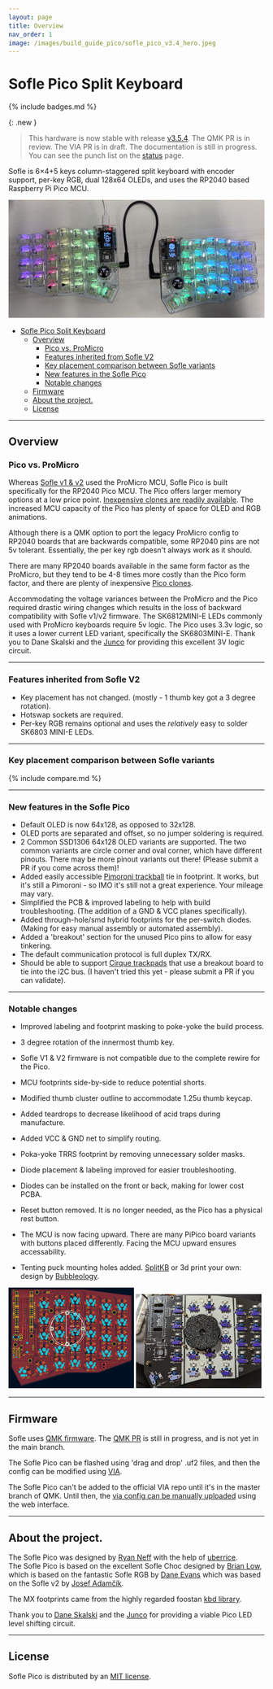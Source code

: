 ```yaml
---
layout: page
title: Overview
nav_order: 1
image: /images/build_guide_pico/sofle_pico_v3.4_hero.jpeg
---
```


# Sofle Pico Split Keyboard
{% include badges.md %}

{: .new }
> This hardware is now stable with release [v3.5.4](https://github.com/JellyTitan/Sofle-Pico/releases). 
> The QMK PR is in review. The VIA PR is in draft. The documentation is still in progress. You can see the punch list on the [status](/status) page.

Sofle is 6×4+5 keys column-staggered split keyboard with encoder support, per-key RGB, dual 128x64 OLEDs, and uses the RP2040 based Raspberry Pi Pico MCU. 

 ![Sofle Pico](images/build_guide_pico/sofle_pico_v3.4_hero.jpeg)

- [Sofle Pico Split Keyboard](#sofle-pico-split-keyboard)
  - [Overview](#overview)
    - [Pico vs. ProMicro](#pico-vs-promicro)
    - [Features inherited from Sofle V2](#features-inherited-from-sofle-v2)
    - [Key placement comparison between Sofle variants](#key-placement-comparison-between-sofle-variants)
    - [New features in the Sofle Pico](#new-features-in-the-sofle-pico)
    - [Notable changes](#notable-changes)
  - [Firmware](#firmware)
  - [About the project.](#about-the-project)
  - [License](#license)

<hr>

## Overview

### Pico vs. ProMicro
Whereas [Sofle v1 & v2](https://github.com/josefadamcik/SofleKeyboard) used the ProMicro MCU, Sofle Pico is built specifically for the RP2040 Pico MCU. The Pico offers larger memory options at a low price point. [Inexpensive clones are readily available](https://www.aliexpress.us/w/wholesale-raspberry-pi-pico.html). The increased MCU capacity of the Pico has plenty of space for OLED and RGB animations.

Although there is a QMK option to port the legacy ProMicro config to RP2040 boards that are backwards compatible, some RP2040 pins are not 5v tolerant. Essentially, the per key rgb doesn't always work as it should.

There are many RP2040 boards available in the same form factor as the ProMicro, but they tend to be 4-8 times more costly than the Pico form factor, and there are plenty of inexpensive [Pico clones](https://docs.google.com/spreadsheets/d/1LPjy6F5lHfUkmsrM5zlZmc5auYy5YBakW8Awe6hYFWo/edit#gid=0).

Accommodating the voltage variances between the ProMicro and the Pico required drastic wiring changes which results in the loss of backward compatibility with Sofle v1/v2 firmware. The SK6812MINI-E LEDs commonly used with ProMicro keyboards require 5v logic. The Pico uses 3.3v logic, so it uses a lower current LED variant, specifically the SK6803MINI-E. Thank you to Dane Skalski and the [Junco](https://github.com/Daneski13/Junco#optional---rgb) for providing this excellent 3V logic circuit.

<hr>

### Features inherited from Sofle V2
 - Key placement has not changed. (mostly - 1 thumb key got a 3 degree rotation).
 - Hotswap sockets are required. 
 - Per-key RGB remains optional and uses the _relatively_ easy to solder SK6803 MINI-E LEDs.

<hr>

### Key placement comparison between Sofle variants

{% include compare.md %}

<hr>

### New features in the Sofle Pico
* Default OLED is now 64x128, as opposed to 32x128.
* OLED ports are separated and offset, so no jumper soldering is required.
* 2 Common SSD1306 64x128 OLED variants are supported. The two common variants are circle corner and oval corner, which have different pinouts. There may be more pinout variants out there! (Please submit a PR if you come across them)!
* Added easily accessible [Pimoroni trackball](https://shop.pimoroni.com/en-us/products/trackball-breakout) tie in footprint. It works, but it's still a Pimoroni - so IMO it's still not a great experience. Your mileage may vary. 
* Simplified the PCB & improved labeling to help with build troubleshooting. (The addition of a GND & VCC planes specifically).
* Added through-hole/smd hybrid footprints for the per-switch diodes. (Making for easy manual assembly or automated assembly).
* Added a 'breakout' section for the unused Pico pins to allow for easy tinkering.
* The default communication protocol is full duplex TX/RX.
* Should be able to support [Cirque trackpads](https://shop.beekeeb.com/product/40mm-cirque-glidepoint-circle-trackpad-module-diy-kit-for-split-mechanical-keyboard/) that use a breakout board to tie into the i2C bus. (I haven't tried this yet - please submit a PR if you can validate).

<hr>

### Notable changes
* Improved labeling and footprint masking to poke-yoke the build process.
* 3 degree rotation of the innermost thumb key. 
* Sofle V1 & V2 firmware is not compatible due to the complete rewire for the Pico.
* MCU footprints side-by-side to reduce potential shorts.
* Modified thumb cluster outline to accommodate 1.25u thumb keycap.
* Added teardrops to decrease likelihood of acid traps during manufacture.
* Added VCC & GND net to simplify routing.
* Poka-yoke TRRS footprint by removing unnecessary solder masks.
* Diode placement & labeling improved for easier troubleshooting.
* Diodes can be installed on the front or back, making for lower cost PCBA.
* Reset button removed. It is no longer needed, as the Pico has a physical rest button.
* The MCU is now facing upward. There are many PiPico board variants with buttons placed differently. Facing the MCU upward ensures accessability.

* Tenting puck mounting holes added. [SplitKB](https://splitkb.com/products/tenting-puck) or 3d print your own: design by [
Bubbleology](https://www.printables.com/model/235433-tenting-puck-for-keyboard-tripod-mount/comments/943096).

<img  alt="Sofle Pcb puck mount footprint" src="images/build_guide_pico/puck_mount.png" width="49%" /> <img  alt="Mounting puck attached to PCB" src="images/build_guide_pico/tenting_puck.webp" width="49%" />

<hr>

## Firmware 

Sofle uses [QMK firmware](https://qmk.fm/). The [QMK PR](https://github.com/qmk/qmk_firmware/pull/23338) is still in progress, and is not yet in the main branch.

The Sofle Pico can be flashed using 'drag and drop' .uf2 files, and then the config can be modified using [VIA](https://www.caniusevia.com/). 

The Sofle Pico can't be added to the official VIA repo until it's in the master branch of QMK. Until then, the [via config can be manually uploaded](/flashing/via) using the web interface.

<hr>

## About the project.

The Sofle Pico was designed by [Ryan Neff](https://github.com/JellyTitan) with the help of [uberrice](https://github.com/uberrice).<br>The Sofle Pico is based on the excellent Sofle Choc designed by [Brian Low](https://github.com/brianlow), which is based on the fantastic Sofle RGB by [Dane Evans](https://github.com/DaneEvans) which was based on the Sofle v2 by [Josef Adamčík](https://github.com/josefadamcik). 

The MX footprints came from the highly regarded foostan [kbd library](https://github.com/foostan/kbd). 

Thank you to [Dane Skalski](https://github.com/daneski13) and the [Junco](https://github.com/Daneski13/Junco#optional---rgb) for providing a viable Pico LED level shifting circuit.

<hr>

## License
Sofle Pico is distributed by an [MIT license](https://github.com/JellyTitan/Sofle-Pico/blob/main/LICENSE).
